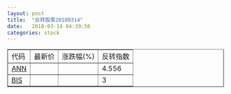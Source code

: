 ```yaml
---
layout: post
title:  "反转股票20180314"
date:   2018-03-14 04:39:56
categories: stock
---
```


<script type="text/javascript">
var stockList = []
stockList.push('gb_ann');
stockList.push('gb_bis');
</script>

<table border="1">
 <tr>
 <td>代码</td>
  <td>最新价</td>
  <td>涨跌幅(%)</td>
 <td>反转指数</td>
</tr>
  <tr id="ann"><td><a href="http://stock.finance.sina.com.cn/usstock/quotes/ANN.html" target="_blank">ANN</a></td><td></td><td></td><td>4.556</td></tr>
  <tr id="bis"><td><a href="http://stock.finance.sina.com.cn/usstock/quotes/BIS.html" target="_blank">BIS</a></td><td></td><td></td><td>3</td></tr>
</table>

